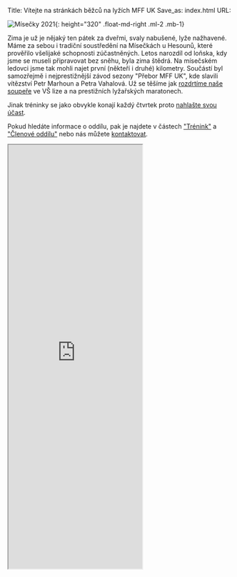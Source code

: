 Title: Vítejte na stránkách běžců na lyžích MFF UK
Save_as: index.html
URL:

![Mísečky 2021]({static}/static/zima-2021-22/misecky.jpg){: height="320" .float-md-right .ml-2 .mb-1}

Zima je už je nějaký ten pátek za dveřmi, svaly nabušené, lyže nažhavené. Máme za sebou i tradiční soustředění na Mísečkách u Hesounů, které prověřilo všelijaké schopnosti zúčastněných. Letos narozdíl od loňska, kdy jsme se museli připravovat bez sněhu, byla zima štědrá. Na mísečském ledovci jsme tak mohli najet první (někteří i druhé) kilometry. Součástí byl samozřejmě i nejprestižnější závod sezony "Přebor MFF UK", kde slavili vítězství Petr Marhoun a Petra Vahalová. Už se těšíme jak [rozdrtíme naše soupeře](/leden-2022-neboli-po-jednom/) ve VŠ lize a na prestižních lyžařských maratonech.

Jinak tréninky se jako obvykle konají každý čtvrtek proto [nahlašte svou účast](https://clenove.hrbatypes.cz/ucast/nahlas-svou/).

Pokud hledáte informace o oddílu, pak je najdete v částech ["Trénink"](/trenink/) a ["Členové oddílu"](/clenove-oddilu/) nebo nás můžete [kontaktovat](https://clenove.hrbatypes.cz/komentare/pridat/).

<iframe src="https://clenove.hrbatypes.cz/iframe/komentare/" class="w-100 border-0" height="950"></iframe>
